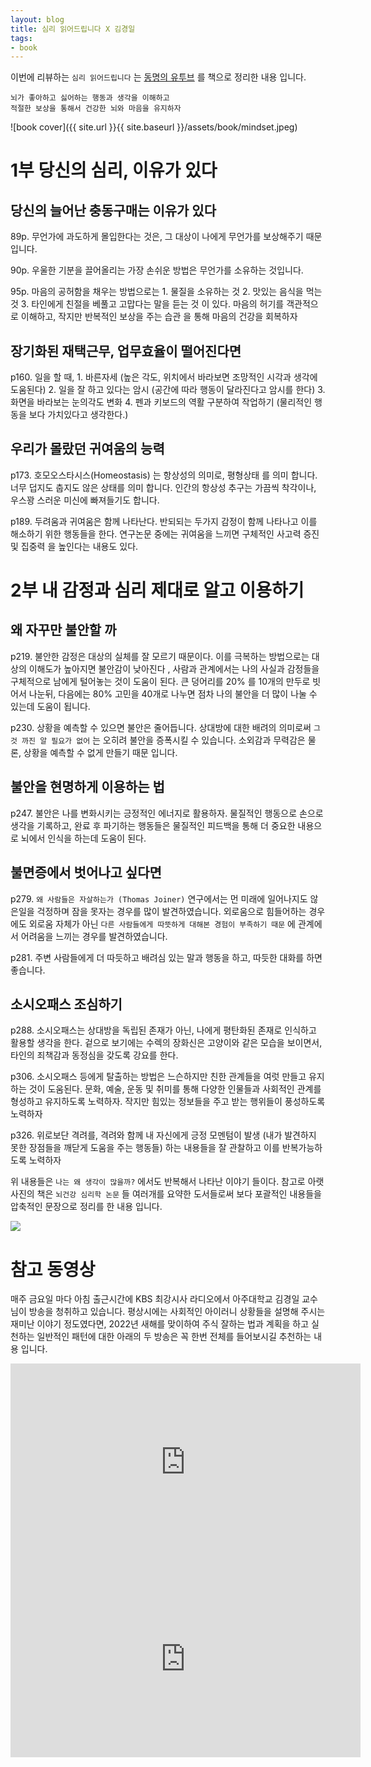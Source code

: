 ```yaml
---
layout: blog
title: 심리 읽어드립니다 X 김경일
tags:
- book
---
```


이번에 리뷰하는 `심리 읽어드립니다` 는 [동명의 유투브](https://www.youtube.com/playlist?list=PLWFNKrYyaIP6OkaYT030VzelRoDjHUnsl) 를 책으로 정리한 내용 입니다.

```
뇌가 좋아하고 싫어하는 행동과 생각을 이해하고
적절한 보상을 통해서 건강한 뇌와 마음을 유지하자
```

![book cover]({{ site.url }}{{ site.baseurl }}/assets/book/mindset.jpeg)

# 1부 당신의 심리, 이유가 있다

## 당신의 늘어난 충동구매는 이유가 있다

89p. 무언가에 과도하게 몰입한다는 것은, 그 대상이 나에게 무언가를 보상해주기 때문 입니다.

90p. 우울한 기분을 끌어올리는 가장 손쉬운 방법은 무언가를 소유하는 것입니다.

95p. 마음의 공허함을 채우는 방법으로는 1. 물질을 소유하는 것 2. 맛있는 음식을 먹는 것 3. <span style="color:var(--strong);"> 타인에게 친절을 베풀고 고맙다는 말을 듣는 것</span> 이 있다. <span style="color:var(--accent);"> 마음의 허기를 객관적으로 이해하고, 작지만 반복적인 보상을 주는 습관</span> 을 통해 마음의 건강을 회복하자 

## 장기화된 재택근무, 업무효율이 떨어진다면

p160. 일을 할 때, 1. 바른자세 (높은 각도, 위치에서 바라보면 조망적인 시각과 생각에 도움된다)  2. 일을 잘 하고 있다는 암시 (공간에 따라 행동이 달라진다고 암시를 한다)  3. 화면을 바라보는 눈의각도 변화 4. 펜과 키보드의 역활 구분하여 작업하기 (물리적인 행동을 보다 가치있다고 생각한다.)

## 우리가 몰랐던 귀여움의 능력

p173. 호모오스타시스(Homeostasis) 는 <span style="color:var(--strong);">항상성의 의미로, 평형상태</span> 를 의미 합니다. 너무 덥지도 춥지도 않은 상태를 의미 합니다. 인간의 항상성 추구는 가끔씩 착각이나, 우스꽝 스러운 미신에 빠져들기도 합니다.

p189. 두려움과 귀여움은 함께 나타난다. 반되되는 두가지 감정이 함께 나타나고 이를 해소하기 위한 행동들을 한다. 연구논문 중에는 <span style="color:var(--strong);">귀여움을 느끼면 구체적인 사고력 증진 및 집중력</span> 을 높인다는 내용도 있다.

# 2부 내 감정과 심리 제대로 알고 이용하기

## 왜 자꾸만 불안할 까

p219. 불안한 감정은 <span style="color:var(--accent);">대상의 실체를 잘 모르기 때문이다.</span> 이를 극복하는 방법으로는 <span style="color:var(--strong);"> 대상의 이해도가 높아지면 불안감이 낮아진다 </span>, 사람과 관계에서는 <span style="color:var(--strong);">나의 사실과 감정들을 구체적으로 남에게 털어놓는 것이</span> 도움이 된다. 큰 덩어리를 20% 를 10개의 만두로 빗어서  나눈뒤, 다음에는 80% 고민을 40개로 나누면 점차 나의 불안을 더 많이 나눌 수 있는데 도움이 됩니다.

p230. 상황을 예측할 수 있으면 불안은 줄어듭니다. 상대방에 대한 배려의 의미로써 `그것 까진 알 필요가 없어` 는 오히려 불안을 증폭시킬 수 있습니다. 소외감과 무력감은 물론, 상황을 예측할 수 없게 만들기 때문 입니다.

## 불안을 현명하게 이용하는 법

p247. 불안은 나를 변화시키는 긍정적인 에너지로 활용하자. 물질적인 행동으로 손으로 생각을 기록하고, 완료 후 파기하는 행동들은 물질적인 피드백을 통해 더 중요한 내용으로 뇌에서 인식을 하는데 도움이 된다.

## 불면증에서 벗어나고 싶다면

p279. `왜 사람들은 자살하는가 (Thomas Joiner)` 연구에서는 먼 미래에 일어나지도 않은일을 걱정하며 잠을 못자는 경우를 많이 발견하였습니다. 외로움으로 힘들어하는 경우에도 외로움 자체가 아닌 `다른 사람들에게 따뜻하게 대해본 경험이 부족하기 때문` 에 관계에서 어려움을 느끼는 경우를 발견하였습니다.

p281. 주변 사람들에게 더 따듯하고 배려심 있는 말과 행동을 하고, 따듯한 대화를 하면 좋습니다.


## 소시오패스 조심하기

p288. 소시오패스는 상대방을 독립된 존재가 아닌, 나에게 평탄화된 존재로 인식하고 활용할 생각을 한다. 겉으로 보기에는 수렉의 장화신은 고양이와 같은 모습을 보이면서, 타인의 죄책감과 동정심을 갖도록 강요를 한다.

p306. 소시오패스 등에게 탈출하는 방법은<span style="color:var(--accent);"> 느슨하지만 친한 관계들을 여럿 만들고 유지하는 것이</span> 도움된다. 문화, 예술, 운동 및 취미를 통해 다양한 인물들과 사회적인 관계를 형성하고 유지하도록 노력하자. 작지만 힘있는 정보들을 주고 받는 행위들이 풍성하도록 노력하자

p326. 위로보단 격려를, 격려와 함께 내 자신에게 긍정 모멘텀이 발생 (내가 발견하지 못한 장점들을 깨닫게 도움을 주는 행동들) 하는 내용들을 잘 관찰하고 이를 반복가능하도록 노력하자

위 내용들은 `나는 왜 생각이 많을까?` 에서도 반복해서 나타난 이야기 들이다. 참고로 아랫사진의 책은 `뇌건강 심리학 논문` 들 여러개를 요약한 도서들로써 보다 포괄적인 내용들을 압축적인 문장으로 정리를 한 내용 입니다.

<img src="https://image.yes24.com/goods/103532601/L">


# 참고 동영상

매주 금요일 마다 아침 출근시간에 KBS 최강시사 라디오에서 아주대학교 김경일 교수님이 방송을 청취하고 있습니다. 평상시에는 사회적인 아이러니 상황들을 설명해 주시는 재미난 이야기 정도였다면, 2022년 새해를 맞이하여 주식 잘하는 법과 계획을 하고 실천하는 일반적인 패턴에 대한 아래의 두 방송은 꼭 한번 전체를 들어보시길 추천하는 내용 입니다.


<iframe width="560" height="315" src="https://www.youtube.com/embed/7eCkqdxNsw4" title="YouTube video player" frameborder="0" allow="accelerometer; autoplay; clipboard-write; encrypted-media; gyroscope; picture-in-picture" allowfullscreen></iframe>


<iframe width="560" height="315" src="https://www.youtube.com/embed/CE_xjF3svys" title="YouTube video player" frameborder="0" allow="accelerometer; autoplay; clipboard-write; encrypted-media; gyroscope; picture-in-picture" allowfullscreen></iframe>
